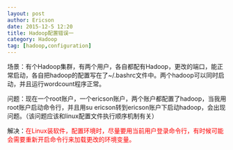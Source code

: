 ```yaml
---
layout: post
author: Ericson
date: 2015-12-5 12:20
title: Hadoop配置错误一
category: Hadoop
tag: [hadoop,configuration]
---
```


场景：有个Hadoop集群，有两个用户，各自都配有Hadoop，更改的端口，能正常启动，各自把hadoop的配置写在了~/.bashrc文件中。两个hadoop可以同时启动，并且运行wordcount程序正常。

问题：现在一个root账户，一个ericson账户，两个账户都配置了hadoop，当我用root账户启动命令行，并且用su ericson转到ericson账户下启动hadoop，会出现问题。（该问题应该和linux配置文件执行顺序机制有关）

解决：<font color="red">在Linux装软件，配置环境时，尽量要用当前用户登录命令行，有时候可能会需要重新开启命令行来加载更改的环境变量。</font>